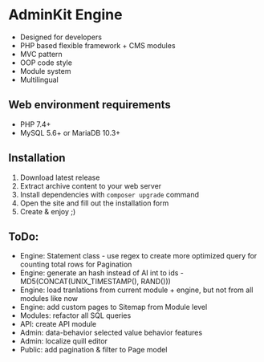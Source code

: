 # AdminKit Engine
* Designed for developers
* PHP based flexible framework + CMS modules
* MVC pattern
* OOP code style
* Module system
* Multilingual

## Web environment requirements
* PHP 7.4+
* MySQL 5.6+ or MariaDB 10.3+

## Installation
1. Download latest release
2. Extract archive content to your web server
3. Install dependencies with `composer upgrade` command
4. Open the site and fill out the installation form
5. Create & enjoy ;)

## ToDo:
* Engine: Statement class - use regex to create more optimized query for counting total rows for Pagination
* Engine: generate an hash instead of AI int to ids - MD5(CONCAT(UNIX_TIMESTAMP(), RAND()))
* Engine: load tranlations from current module + engine, but not from all modules like now
* Engine: add custom pages to Sitemap from Module level
* Modules: refactor all SQL queries
* API: create API module
* Admin: data-behavior selected value behavior features
* Admin: localize quill editor
* Public: add pagination & filter to Page model
